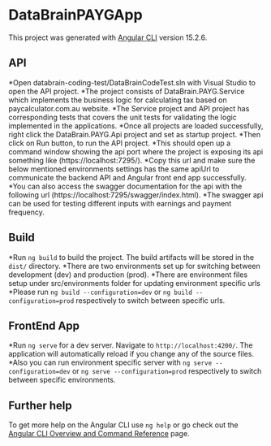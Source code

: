 # DataBrainPAYGApp

This project was generated with [Angular CLI](https://github.com/angular/angular-cli) version 15.2.6.

## API

*Open databrain-coding-test/DataBrainCodeTest.sln with Visual Studio to open the API project.
*The project consists of DataBrain.PAYG.Service which implements the business logic for calculating tax based on paycalculator.com.au website.
*The Service project and API project has corresponding tests that covers the unit tests for validating the logic implemented in the applications.
*Once all projects are loaded successfully, right click the DataBrain.PAYG.Api project and set as startup project.
*Then click on Run button, to run the API project. 
*This should open up a command window showing the api port where the project is exposing its api something like (https://localhost:7295/).
*Copy this url and make sure the below mentioned environments settings has the same apiUrl to communicate the backend API and Angular front end app successfully.
*You can also access the swagger documentation for the api with the following url (https://localhost:7295/swagger/index.html).
*The swagger api can be used for testing different inputs with earnings and payment frequency.

## Build

*Run `ng build` to build the project. The build artifacts will be stored in the `dist/` directory.
*There are two environments set up for switching between development (dev) and production (prod).
*There are environment files setup under src/environments folder for updating environment specific urls
*Please run `ng build --configuration=dev` or `ng build --configuration=prod` respectively to switch between specific urls.


## FrontEnd App

*Run `ng serve` for a dev server. Navigate to `http://localhost:4200/`. The application will automatically reload if you change any of the source files.
*Also you can run environment specific server with `ng serve --configuration=dev` or `ng serve --configuration=prod` respectively to switch between specific environments.

## Further help

To get more help on the Angular CLI use `ng help` or go check out the [Angular CLI Overview and Command Reference](https://angular.io/cli) page.
